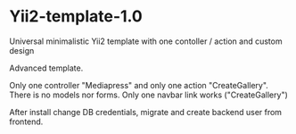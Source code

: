 # Yii2-template-1.0

Universal minimalistic Yii2 template with one contoller / action and custom design

Advanced template. 

Only one controller "Mediapress" and only one action "CreateGallery". There is no models nor forms. Only one navbar link works ("CreateGallery")

After install change DB credentials, migrate and create backend user from frontend.
